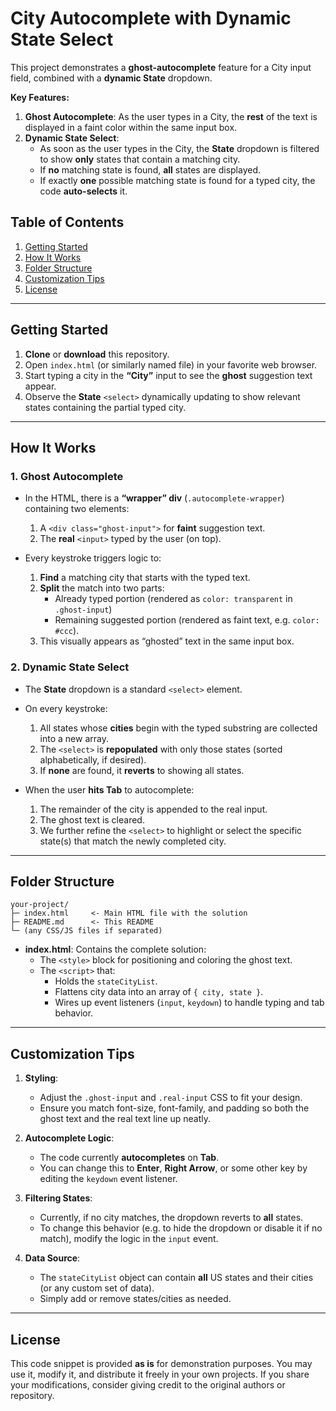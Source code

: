 # City Autocomplete with Dynamic State Select

This project demonstrates a **ghost-autocomplete** feature for a City input field, combined with a **dynamic State** dropdown. 

**Key Features:**
1. **Ghost Autocomplete**: As the user types in a City, the **rest** of the text is displayed in a faint color within the same input box.
2. **Dynamic State Select**:
   - As soon as the user types in the City, the **State** dropdown is filtered to show **only** states that contain a matching city.
   - If **no** matching state is found, **all** states are displayed.
   - If exactly **one** possible matching state is found for a typed city, the code **auto-selects** it.

## Table of Contents

1. [Getting Started](#getting-started)
2. [How It Works](#how-it-works)
3. [Folder Structure](#folder-structure)
4. [Customization Tips](#customization-tips)
5. [License](#license)

---

## Getting Started

1. **Clone** or **download** this repository.
2. Open `index.html` (or similarly named file) in your favorite web browser.
3. Start typing a city in the **“City”** input to see the **ghost** suggestion text appear.
4. Observe the **State** `<select>` dynamically updating to show relevant states containing the partial typed city.

---

## How It Works

### 1. Ghost Autocomplete

- In the HTML, there is a **“wrapper” div** (`.autocomplete-wrapper`) containing two elements:
  1. A `<div class="ghost-input">` for **faint** suggestion text.
  2. The **real** `<input>` typed by the user (on top).

- Every keystroke triggers logic to:
  1. **Find** a matching city that starts with the typed text.
  2. **Split** the match into two parts:
     - Already typed portion (rendered as `color: transparent` in `.ghost-input`)
     - Remaining suggested portion (rendered as faint text, e.g. `color: #ccc`).
  3. This visually appears as “ghosted” text in the same input box.

### 2. Dynamic State Select

- The **State** dropdown is a standard `<select>` element.
- On every keystroke:
  1. All states whose **cities** begin with the typed substring are collected into a new array.
  2. The `<select>` is **repopulated** with only those states (sorted alphabetically, if desired).
  3. If **none** are found, it **reverts** to showing all states.

- When the user **hits Tab** to autocomplete:
  1. The remainder of the city is appended to the real input.
  2. The ghost text is cleared.
  3. We further refine the `<select>` to highlight or select the specific state(s) that match the newly completed city.

---

## Folder Structure

```
your-project/
├─ index.html     <- Main HTML file with the solution
├─ README.md      <- This README
└─ (any CSS/JS files if separated)
```

- **index.html**: Contains the complete solution: 
  - The `<style>` block for positioning and coloring the ghost text.
  - The `<script>` that:
    - Holds the `stateCityList`.
    - Flattens city data into an array of `{ city, state }`.
    - Wires up event listeners (`input`, `keydown`) to handle typing and tab behavior.

---

## Customization Tips

1. **Styling**:
   - Adjust the `.ghost-input` and `.real-input` CSS to fit your design.  
   - Ensure you match font-size, font-family, and padding so both the ghost text and the real text line up neatly.

2. **Autocomplete Logic**:
   - The code currently **autocompletes** on **Tab**.  
   - You can change this to **Enter**, **Right Arrow**, or some other key by editing the `keydown` event listener.

3. **Filtering States**:
   - Currently, if no city matches, the dropdown reverts to **all** states.  
   - To change this behavior (e.g. to hide the dropdown or disable it if no match), modify the logic in the `input` event.

4. **Data Source**:
   - The `stateCityList` object can contain **all** US states and their cities (or any custom set of data).  
   - Simply add or remove states/cities as needed.

---

## License

This code snippet is provided **as is** for demonstration purposes. You may use it, modify it, and distribute it freely in your own projects. If you share your modifications, consider giving credit to the original authors or repository. 